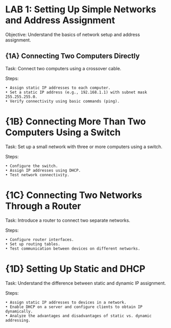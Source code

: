 # LAB 1: Setting Up Simple Networks and Address Assignment

Objective: Understand the basics of network setup and address assignment.

## {1A} Connecting Two Computers Directly

Task: Connect two computers using a crossover cable.

Steps:

    • Assign static IP addresses to each computer.
    • Set a static IP address (e.g., 192.168.1.1) with subnet mask 255.255.255.0.
    • Verify connectivity using basic commands (ping).
    
# {1B} Connecting More Than Two Computers Using a Switch

Task: Set up a small network with three or more computers using a switch.

Steps:

    • Configure the switch.
    • Assign IP addresses using DHCP.
    • Test network connectivity.
    
# {1C} Connecting Two Networks Through a Router

Task: Introduce a router to connect two separate networks.

Steps:

    • Configure router interfaces.
    • Set up routing tables.
    • Test communication between devices on different networks.
    
# {1D} Setting Up Static and DHCP

Task: Understand the difference between static and dynamic IP assignment.

Steps:

    • Assign static IP addresses to devices in a network.
    • Enable DHCP on a server and configure clients to obtain IP dynamically.
    • Analyze the advantages and disadvantages of static vs. dynamic addressing.
